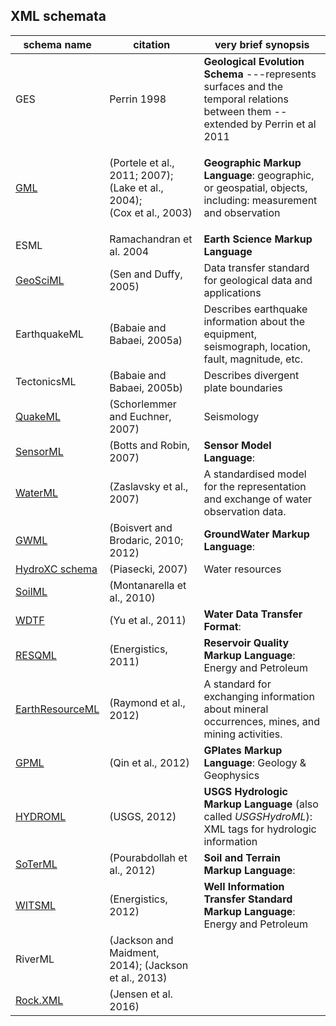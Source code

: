 ## XML schemata
<!--
[![](https://img.shields.io/badge/License-CC%20BY%204.0-lightgrey.svg)](http://creativecommons.org/licenses/by/4.0/)
-->
| schema name      | citation             | very brief synopsis                                       |
| ---------------- | -------------------- | ---------------------------------------------------- |
| GES | Perrin 1998 | **Geological Evolution Schema** ---represents surfaces and the temporal relations between them -- extended by Perrin et al 2011 |
| [GML](http://www.opengeospatial.org/standards/gml) | <p>(Portele et al., 2011; 2007);</br> (Lake et al., 2004);</br> (Cox et al., 2003)</p>     | **Geographic Markup Language**: geographic, or geospatial, objects, including: measurement and observation |
| ESML | Ramachandran et al. 2004 | **Earth Science Markup Language** | 
| [GeoSciML](http://www.geosciml.org/) | (Sen and Duffy, 2005) | Data transfer standard for geological data and applications |
| EarthquakeML | (Babaie and Babaei, 2005a) | Describes earthquake information about the equipment, seismograph, location, fault, magnitude, etc. |
| TectonicsML  | (Babaie and Babaei, 2005b) | Describes divergent plate boundaries |
| [QuakeML](https://quake.ethz.ch/quakeml) | (Schorlemmer and Euchner, 2007) | Seismology |
| [SensorML](http://www.opengeospatial.org/standards/sensorml) | (Botts and Robin, 2007) | **Sensor Model Language**: |
| [WaterML](http://www.opengeospatial.org/standards/waterml) | (Zaslavsky et al., 2007) | A standardised model for the representation and exchange of water observation data. |
| [GWML](http://ngwd-bdnes.cits.rncan.gc.ca/service/api_ngwds/en/gwml.html) | (Boisvert and Brodaric, 2010; 2012) | **GroundWater Markup Language**: |
| [HydroXC schema](http://www.nws.noaa.gov/ohd/hydroxc/) | (Piasecki, 2007) | Water resources |
| [SoilML](http://www.opengeospatial.org/projects/initiatives/soildataie) | (Montanarella et al., 2010) | |
| [WDTF](http://www.bom.gov.au/water/standards/wdtf/) | (Yu et al., 2011) | **Water Data Transfer Format**:  |
| [RESQML](http://www.energistics.org/reservoir/resqml-standards) | (Energistics, 2011) | **Reservoir Quality Markup Language**: Energy and Petroleum |
| [EarthResourceML](http://www.earthresourceml.org/) | (Raymond et al., 2012) | A standard for exchanging information about mineral occurrences, mines, and mining activities. |
| [GPML](http://www.gplates.org/gpml.html) | (Qin et al., 2012) | **GPlates Markup Language**: Geology & Geophysics |
| [HYDROML](http://water.usgs.gov/XML/NWIS/nwis_hml.htm) | (USGS, 2012) | **USGS Hydrologic Markup Language** (also called _USGSHydroML_): XML tags for hydrologic information |
| [SoTerML](http://www.ogcnetwork.net/node/618) | (Pourabdollah et al., 2012) | **Soil and Terrain Markup Language**: |
| [WITSML](http://www.energistics.org/drilling-completions-interventions/witsml-standards/current-standards) | (Energistics, 2012) | **Well Information Transfer Standard Markup Language**: Energy and Petroleum |
| RiverML | (Jackson and Maidment, 2014); (Jackson et al., 2013) |  |
| [Rock.XML]() | (Jensen et al. 2016) |  |
